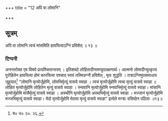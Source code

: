 +++
title = "12 अपि वा लोमानि"

+++

## सूत्रम्
अपि वा लोमानि त्वचं मांसमिति हावयित्वाऽग्निं प्रविशेत् ॥ १३ ॥  
### टिप्पनी
अनन्तरोक्त एव विषये प्रायश्चित्तान्तरम् । इतिशब्दो लोहितादीनामप्युपलक्षणार्थः। आत्मनो लोमादीन्युत्कृत्य पुरोहितेन हावयित्वा होमं कारयित्वा पश्चात् स्वयं तस्मिन्नग्नौ प्रविशेत् , मृतः शुद्धति । तत्राऽग्निमुपसमाधाय जुहुयात्[^३] "लोमानि मृत्योर्जुहोमि, लोमभिर्मृत्युं वासये स्वाहा । त्वचं मृत्योर्जुहोमि त्वचा मृत्युं वासये स्वाहा ॥ लोहितं मृत्योर्जुहोमि लोहितेन मृत्युं वासये स्वाहा । स्नावानि मृत्योर्जुहोमि स्नावभिर्मृत्युं वासये स्वाहा। मांसानि मृत्योर्जुहोमि मांसैर्मृत्युं वासये स्वाहा । अस्थीनि मृत्योर्जुहोमि अस्थभिर्मृत्युं वासये स्वाहा । मज्जानं मृत्योर्जुहोमि मज्जभिमृत्युं वासये स्वाहा। मेदो मृत्योर्जुहोमि मेदसा मृत्युं वासये स्वाहा” इत्येते मन्त्राः वसिष्ठेन पठिताः ॥१३॥  

[^३]: ब० ध० २०. २६.  
